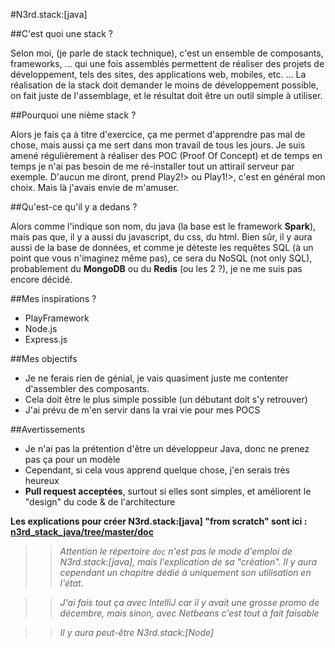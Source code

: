 #N3rd.stack:[java]

##C'est quoi une stack ?

Selon moi, (je parle de stack technique), c'est un ensemble de composants, frameworks, ... qui une fois assemblés permettent de réaliser des projets de développement, tels des sites, des applications web, mobiles, etc. ... La réalisation de la stack doit demander le moins de développement possible, on fait juste de l'assemblage, et le résultat doit être un outil simple à utiliser.

##Pourquoi une nième stack ?

Alors je fais ça à titre d'exercice, ça me permet d'apprendre pas mal de chose, mais aussi ça me sert dans mon travail de tous les jours. Je suis amené régulièrement à réaliser des POC (Proof Of Concept) et de temps en temps je n'ai pas besoin de me ré-installer tout un attirail serveur par exemple. D'aucun me diront, prend Play2!> ou Play1!>, c'est en général mon choix. Mais là j'avais envie de m'amuser.

##Qu'est-ce qu'il y a dedans ?

Alors comme l'indique son nom, du java (la base est le framework **Spark**), mais pas que, il y a aussi du javascript, du css, du html. Bien sûr, il y aura aussi de la base de données, et comme je déteste les requêtes SQL (à un point que vous n'imaginez même pas), ce sera du NoSQL (not only SQL), probablement du  **MongoDB** ou du **Redis** (ou les 2 ?), je ne me suis pas encore décidé.

##Mes inspirations ?

- PlayFramework
- Node.js
- Express.js

##Mes objectifs

- Je ne ferais rien de génial, je vais quasiment juste me contenter d'assembler des composants.
- Cela doit être le plus simple possible (un débutant doit s'y retrouver)
- J'ai prévu de m'en servir dans la vrai vie pour mes POCS

##Avertissements

- Je n'ai pas la prétention d'être un développeur Java, donc ne prenez pas ça pour un modèle
- Cependant, si cela vous apprend quelque chose, j'en serais très heureux
- **Pull request acceptées**, surtout si elles sont simples, et améliorent le "design" du code & de l'architecture


**Les explications pour créer N3rd.stack:[java] "from scratch" sont ici : [n3rd_stack_java/tree/master/doc](n3rd_stack_java/tree/master/doc)**


>>*Attention le répertoire `doc` n'est pas le mode d'emploi de N3rd.stack:[java], mais l'explication de sa "création". Il y aura cependant un chapitre dédié à uniquement son utilisation en l'état.*

>>*J'ai fais tout ça avec IntelliJ car il y avait une grosse promo de décembre, mais sinon, avec Netbeans c'est tout à fait faisable*

>>*Il y aura peut-être N3rd.stack:[Node]*
